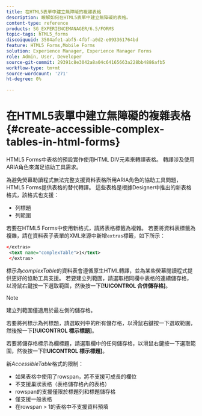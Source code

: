 ```yaml
---
title: 在HTML5表單中建立無障礙的複雜表格
description: 瞭解如何在HTML5表單中建立無障礙的表格。
content-type: reference
products: SG_EXPERIENCEMANAGER/6.5/FORMS
topic-tags: hTML5_forms
discoiquuid: 3504afe1-abf5-4fbf-a0d2-e093361764bd
feature: HTML5 Forms,Mobile Forms
solution: Experience Manager, Experience Manager Forms
role: Admin, User, Developer
source-git-commit: 29391c8e3042a8a04c64165663a228bb4886afb5
workflow-type: tm+mt
source-wordcount: '271'
ht-degree: 0%

---
```


# 在HTML5表單中建立無障礙的複雜表格 {#create-accessible-complex-tables-in-html-forms}

HTML5 Forms中表格的預設實作使用HTML DIV元素來轉譯表格。 轉譯涉及使用ARIA角色來滿足協助工具需求。

為避免熒幕助讀程式無法完整支援資料表格所用ARIA角色的協助工具問題，HTML5 Forms提供表格的替代轉譯。 這些表格是根據Designer中推出的新表格格式，該格式也支援：

* 列標題
* 列範圍

若要在HTML5 Forms中使用新格式，請將表格標籤為複雜。 若要將資料表標籤為複雜，請在資料表子表單的XML來源中新增`extras`標籤，如下所示：

```xml
</extras>
 <text name="complexTable">1</text>
 </extras>
```

標示為&#x200B;*complexTable*&#x200B;的資料表會遵循原生HTML轉譯，並為某些熒幕閱讀程式提供更好的協助工具支援。  若要建立列範圍，請選取相同欄中表格的連續儲存格，以滑鼠右鍵按一下選取範圍，然後按一下&#x200B;**[!UICONTROL 合併儲存格]**。

>[!NOTE]
>
>建立列範圍僅適用於最左側的儲存格。

若要將列標示為列標題，請選取列中的所有儲存格，以滑鼠右鍵按一下選取範圍，然後按一下&#x200B;**[!UICONTROL 標示標題]**。

若要將儲存格標示為欄標題，請選取欄中的任何儲存格，以滑鼠右鍵按一下選取範圍，然後按一下&#x200B;**[!UICONTROL 標示標題]**。

新&#x200B;*AccessibleTable*&#x200B;格式的限制：

* 如果表格中使用了rowspan，將不支援可成長的欄位
* 不支援巢狀表格（表格儲存格內的表格）
* rowspan的支援僅限於標題列和標題儲存格
* 僅支援一般表格
* 在rowspan > 1的表格中不支援資料預填
